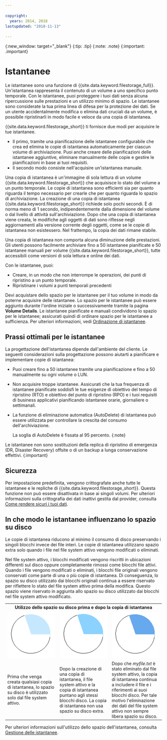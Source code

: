 ```yaml
---

copyright:
  years: 2014, 2018
lastupdated: "2018-11-13"

---
```

{:new_window: target="_blank"}
{:tip: .tip}
{:note: .note}
{:important: .important}

# Istantanee

Le istantanee sono una funzione di {{site.data.keyword.filestorage_full}}. Un'istantanea rappresenta il contenuto di un volume a uno specifico punto temporale. Con le istantanee, puoi proteggere i tuoi dati senza alcuna ripercussione sulle prestazioni e un utilizzo minimo di spazio. Le istantanee sono considerate la tua prima linea di difesa per la protezione dei dati. Se un utente accidentalmente modifica o elimina dati cruciali da un volume, è possibile ripristinarli in modo facile e veloce da una copia di istantanea.

{{site.data.keyword.filestorage_short}} ti fornisce due modi per acquisire le tue istantanee.

* Il primo, tramite una pianificazione delle istantanee configurabile che crea ed elimina le copie di istantanea automaticamente per ciascun volume di archiviazione. Puoi anche creare delle pianificazioni delle istantanee aggiuntive, eliminare manualmente delle copie e gestire le pianificazioni in base ai tuoi requisiti.
* Il secondo modo consiste nell'acquisire un'istantanea manuale.

Una copia di istantanea è un'immagine di sola lettura di un volume {{site.data.keyword.filestorage_short}} che acquisisce lo stato del volume a un punto temporale. Le copie di istantanea sono efficienti sia per quanto riguarda il tempo necessario per crearle che per quanto riguarda lo spazio di archiviazione. La creazione di una copia di istantanea {{site.data.keyword.filestorage_short}} richiede solo pochi secondi. È di norma meno di 1 secondo, indipendentemente dalla dimensione del volume o dal livello di attività sull'archiviazione. Dopo che una copia di istantanea viene creata, le modifiche agli oggetti di dati sono riflesse negli aggiornamenti alla versione corrente degli oggetti, come se le copie di istantanea non esistessero. Nel frattempo, la copia dei dati rimane stabile.

Una copia di istantanea non comporta alcuna diminuzione delle prestazioni. Gli utenti possono facilmente archiviare fino a 50 istantanee pianificate e 50 istantanee manuali per volume {{site.data.keyword.filestorage_short}}, tutte accessibili come versioni di sola lettura e online dei dati.

Con le istantanee, puoi:

- Creare, in un modo che non interrompe le operazioni, dei punti di ripristino a un punto temporale.
- Ripristinare i volumi a punti temporali precedenti

Devi acquistare dello spazio per le istantanee per il tuo volume in modo da poterne acquisire delle istantanee. Lo spazio per le istantanee può essere aggiunto durante l'ordine iniziale o successivamente tramite la pagina **Volume Details**. Le istantanee pianificate e manuali condividono lo spazio per le istantanee; assicurati quindi di ordinare spazio per le istantanee a sufficienza.  Per ulteriori informazioni, vedi [Ordinazione di istantanee](ordering-snapshots.html).

## Prassi ottimali per le istantanee

La progettazione dell'istantanea dipende dall'ambiente del cliente. Le seguenti considerazioni sulla progettazione possono aiutarti a pianificare e implementare copie di istantanea:
- Puoi creare fino a 50 istantanee tramite una pianificazione e fino a 50 manualmente su ogni volume o LUN.
- Non acquisire troppe istantanee. Assicurati che la tua frequenza di istantanee pianificate soddisfi le tue esigenze di obiettivo del tempo di ripristino (RTO) e obiettivo del punto di ripristino (RPO) e i tuoi requisiti di business applicativi pianificando istantanee orarie, giornaliere o settimanali.
- La funzione di eliminazione automatica (AutoDelete) di istantanea può essere utilizzata per controllare la crescita del consumo dell'archiviazione.

  La soglia di AutoDelete è fissata al 95 percento.
  {:note}

Le istantanee non sono sostituzioni della replica di ripristino di emergenza (DR, Disaster Recovery) offsite o di un backup a lunga conservazione effettivi.
{:important}

## Sicurezza

Per impostazione predefinita, vengono crittografate anche tutte le istantanee e le repliche di {{site.data.keyword.filestorage_short}}. Questa funzione non può essere disattivata in base ai singoli volumi. Per ulteriori informazioni sulla crittografia dei dati inattivi gestita dal provider, consulta [Come rendere sicuri i tuoi dati](block-file-storage-encryption-rest.html).

## In che modo le istantanee influenzano lo spazio su disco

Le copie di istantanea riducono al minimo il consumo di disco preservando i singoli blocchi invece dei file interi. Le copie di istantanea utilizzano spazio extra solo quando i file nel file system attivo vengono modificati o eliminati.

Nel file system attivo, i blocchi modificati vengono riscritti in ubicazioni differenti sul disco oppure completamente rimossi come blocchi file attivi. Quando i file vengono modificati o eliminati, i blocchi file originali vengono conservati come parte di una o più copie di istantanea. Di conseguenza, lo spazio su disco utilizzato dai blocchi originali continua a essere riservato per riflettere lo stato del file system attivo prima della modifica. Questo spazio viene riservato in aggiunta allo spazio su disco utilizzato dai blocchi nel file system attivo modificato.

<table>
    <colgroup>
      <col style="width: 33.3%;"/>
      <col style="width: 33.3%;"/>
      <col style="width: 33.3%;"/>
    </colgroup>
      <tr>
        <th colspan="3" style="border: 0.0px;text-align: center;">Utilizzo dello spazio su disco prima e dopo la copia di istantanea</th>
     </tr>
     <tr>
        <td style="border: 0.0px;text-align: center;"><img src="/images/bfcircle1.png" alt="Prima della copia di istantanea"></td>
        <td style="border: 0.0px;text-align: center;"><img src="/images/bfcircle3.png" alt="Dopo la copia di istantanea"></td>
        <td style="border: 0.0px;text-align: center;"><img src="/images/bfcircle2.png" alt="Modifiche dopo la copia di istantanea"></td>
     </tr>
     <tr>
        <td style="border: 0.0px;">Prima che venga creata qualsiasi copia di istantanea, lo spazio su disco è utilizzato solo dal file system attivo.</td>
        <td style="border: 0.0px;">Dopo la creazione di una copia di istantanea, il file system attivo e la copia di istantanea puntano agli stessi blocchi disco. La copia di istantanea non usa spazio su disco extra.</td>
        <td style="border: 0.0px;">Dopo che <i>myfile.txt</i> è stato eliminato dal file system attivo, la copia di istantanea continua a includere il file e i riferimenti ai suoi blocchi disco. Per tale motivo l'eliminazione dei dati del file system attivo non sempre libera spazio su disco.</td>
      </tr>
</table>

Per ulteriori informazioni sull'utilizzo dello spazio dell'istantanea, consulta [Gestione delle istantanee](working-with-snapshots.html).
